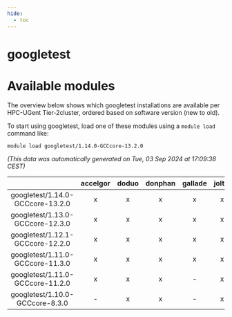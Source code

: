 ```yaml
---
hide:
  - toc
---
```


googletest
==========

# Available modules


The overview below shows which googletest installations are available per HPC-UGent Tier-2cluster, ordered based on software version (new to old).

To start using googletest, load one of these modules using a `module load` command like:

```shell
module load googletest/1.14.0-GCCcore-13.2.0
```

*(This data was automatically generated on Tue, 03 Sep 2024 at 17:09:38 CEST)*  

| |accelgor|doduo|donphan|gallade|joltik|shinx|skitty|
| :---: | :---: | :---: | :---: | :---: | :---: | :---: | :---: |
|googletest/1.14.0-GCCcore-13.2.0|x|x|x|x|x|x|x|
|googletest/1.13.0-GCCcore-12.3.0|x|x|x|x|x|x|x|
|googletest/1.12.1-GCCcore-12.2.0|x|x|x|x|x|-|x|
|googletest/1.11.0-GCCcore-11.3.0|x|x|x|x|x|x|x|
|googletest/1.11.0-GCCcore-11.2.0|x|x|x|-|x|-|x|
|googletest/1.10.0-GCCcore-8.3.0|-|x|x|-|x|-|x|
